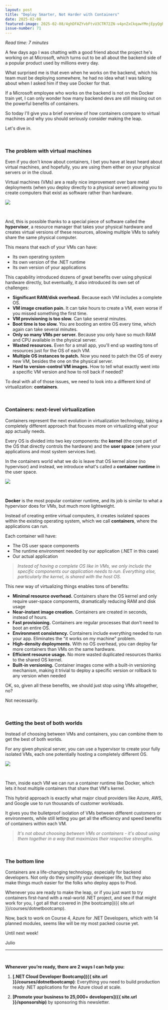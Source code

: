 ```yaml
---
layout: post
title: "Deploy Smarter, Not Harder with Containers"
date: 2025-02-08
featured-image: 2025-02-08/4ghDFAZYvbFtvU3CTR72ZN-v4pnZxCkqawYMnjEpyQgRk.jpeg
issue-number: 71
---
```


*Read time: 7 minutes*
​

A few days ago I was chatting with a good friend about the project he's working on at Microsoft, which turns out to be all about the backend side of a popular product used by millions every day.

What surprised me is that even when he works on the backend, which his team must be deploying somewhere, he had no idea what I was talking about when I asked him if they use Docker for that.

If a Microsoft employee who works on the backend is not on the Docker train yet, I can only wonder how many backend devs are still missing out on the powerful benefits of containers.

So today I'll give you a brief overview of how containers compare to virtual machines and why you should seriously consider making the leap.

Let's dive in.

​

### **The problem with virtual machines**
Even if you don't know about containers, I bet you have at least heard about virtual machines, and hopefully, you are using them either on your physical servers or in the cloud.

Virtual machines (VMs) are a really nice improvement over bare metal deployments (when you deploy directly to a physical server) allowing you to create computers that exist as software rather than hardware.


![](/assets/images/2025-02-08/4ghDFAZYvbFtvU3CTR72ZN-jFjDvvKb9L2yCFSdprJrS8.jpeg)

​

And, this is possible thanks to a special piece of software called the **hypervisor**, a resource manager that takes your physical hardware and creates virtual versions of these resources, allowing multiple VMs to safely share the same physical computer.

This means that each of your VMs can have:

*   <span>Its own operating system</span>
*   <span>Its own version of the .NET runtime</span>
*   <span>Its own version of your applications</span>

This capability introduced dozens of great benefits over using physical hardware directly, but eventually, it also introduced its own set of challenges:

*   <span>**Significant RAM/disk overhead.** Because each VM includes a complete OS.</span>
*   <span>**VM image creation pain.** It can take hours to create a VM, even worse if you missed something the first time.</span>
*   <span>**VM provisioning is too slow.** Can take several minutes.</span>
*   <span>**Boot time is too slow.** You are booting an entire OS every time, which again can take several minutes.</span>
*   <span>**Only so many VMs per server.** Because you only have so much RAM and CPU available in the physical server.</span>
*   <span>**Wasted resources.** Even for a small app, you'll end up wasting tons of resources just for the OS of each VM.</span>
*   <span>**Multiple OS instances to patch.** Now you need to patch the OS of every new VM, besides the one on the physical server. </span>
*   <span>**Hard to version-control VM images.** How to tell what exactly went into a specific VM version and how to roll back if needed?</span>

To deal with all of those issues, we need to look into a different kind of virtualization: **containers**.

​

### **Containers: next-level virtualization**
Containers represent the next evolution in virtualization technology, taking a completely different approach that focuses more on virtualizing what your app actually needs.

Every OS is divided into two key components: the **kernel** (the core part of the OS that directly controls the hardware) and the **user space** (where your applications and most system services live).

In the containers world what we do is leave that OS kernel alone (no hypervisor) and instead, we introduce what's called a **container runtime** in the user space. 


![](/assets/images/2025-02-08/4ghDFAZYvbFtvU3CTR72ZN-v4pnZxCkqawYMnjEpyQgRk.jpeg)

**​**

**Docker** is the most popular container runtime, and its job is similar to what a hypervisor does for VMs, but much more lightweight. 

Instead of creating entire virtual computers, it creates isolated spaces within the existing operating system, which we call **containers**, where the applications can run.

Each container will have:

*   <span>The OS user space components</span>
*   <span>The runtime environment needed by our application (.NET in this case)</span>
*   <span>Our actual application</span>


> *Instead of having a complete OS like in VMs, we only include the specific components our application needs to run. Everything else, particularly the kernel, is shared with the host OS.*


This new way of virtualizing things enables tons of benefits:

*   <span>**Minimal resource overhead.** Containers share the OS kernel and only require user-space components, dramatically reducing RAM and disk usage </span>
*   <span>**Near-instant image creation.** Containers are created in seconds, instead of hours.</span>
*   <span>**Fast provisioning.** Containers are regular processes that don't need to boot an entire OS.</span>
*   <span>**Environment consistency.** Containers include everything needed to run your app. Eliminates the "it works on my machine" problem.</span>
*   <span>**High-density deployments.** With no OS overhead, you can deploy far more containers than VMs on the same hardware.</span>
*   <span>**Efficient resource usage.** No more wasted duplicated resources thanks to the shared OS kernel.</span>
*   <span>**Built-in versioning.** Container images come with a built-in versioning mechanism, making it trivial to deploy a specific version or rollback to any version when needed</span>

OK, so, given all these benefits, we should just stop using VMs altogether, no? 

Not necessarily.

​

### **Getting the best of both worlds**
Instead of choosing between VMs and containers, you can combine them to get the best of both worlds.

For any given physical server, you can use a hypervisor to create your fully isolated VMs, each one potentially hosting a completely different OS.


![](/assets/images/2025-02-08/4ghDFAZYvbFtvU3CTR72ZN-rhvAvaqHh4Usa5GNFV3FXi.jpeg)

​

Then, inside each VM we can run a container runtime like Docker, which lets it host multiple containers that share that VM's kernel.

This hybrid approach is exactly what major cloud providers like Azure, AWS, and Google use to run thousands of customer workloads. 

It gives you the bulletproof isolation of VMs between different customers or environments, while still letting you get all the efficiency and speed benefits of containers within each VM.

> *It's not about choosing between VMs or containers - it's about using them together in a way that maximizes their respective strengths.*


​

### **The bottom line**
Containers are a life-changing technology, especially for backend developers. Not only do they simplify your developer life, but they also make things much easier for the folks who deploy apps to Prod.

Whenever you are ready to make the leap, or if you just want to try containers first-hand with a real-world .NET project, and see if that might work for you, I got all that covered in [the bootcamp]({{ site.url }}/courses/dotnetbootcamp).

Now, back to work on Course 4, Azure for .NET Developers, which with 14 planned modules, seems like will be my most packed course yet.

Until next week!

Julio

---


<br/>


**Whenever you’re ready, there are 2 ways I can help you:**

1. **[.NET Cloud Developer Bootcamp]({{ site.url }}/courses/dotnetbootcamp)**:​ Everything you need to build production ready .NET applications for the Azure cloud at scale.

2. **[Promote your business to 25,000+ developers]({{ site.url }}/sponsorship)** by sponsoring this newsletter.
